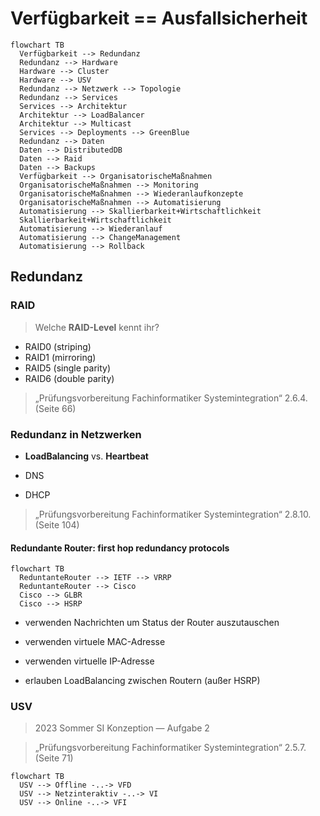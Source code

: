 # Verfügbarkeit == Ausfallsicherheit

```mermaid
flowchart TB
  Verfügbarkeit --> Redundanz
  Redundanz --> Hardware
  Hardware --> Cluster
  Hardware --> USV
  Redundanz --> Netzwerk --> Topologie
  Redundanz --> Services
  Services --> Architektur
  Architektur --> LoadBalancer
  Architektur --> Multicast
  Services --> Deployments --> GreenBlue
  Redundanz --> Daten
  Daten --> DistributedDB
  Daten --> Raid
  Daten --> Backups
  Verfügbarkeit --> OrganisatorischeMaßnahmen
  OrganisatorischeMaßnahmen --> Monitoring
  OrganisatorischeMaßnahmen --> Wiederanlaufkonzepte
  OrganisatorischeMaßnahmen --> Automatisierung
  Automatisierung --> Skallierbarkeit+Wirtschaftlichkeit
  Skallierbarkeit+Wirtschaftlichkeit
  Automatisierung --> Wiederanlauf
  Automatisierung --> ChangeManagement
  Automatisierung --> Rollback
```

## Redundanz

### RAID

> Welche **RAID-Level** kennt ihr?

- RAID0 (striping)
- RAID1 (mirroring)
- RAID5 (single parity)
- RAID6 (double parity)

> „Prüfungsvorbereitung Fachinformatiker Systemintegration“ 2.6.4. (Seite 66)

### Redundanz in Netzwerken

* **LoadBalancing** vs. **Heartbeat**

* DNS
* DHCP

> „Prüfungsvorbereitung Fachinformatiker Systemintegration“ 2.8.10. (Seite 104)

#### Redundante Router: first hop redundancy protocols

```mermaid
flowchart TB
  ReduntanteRouter --> IETF --> VRRP
  ReduntanteRouter --> Cisco
  Cisco --> GLBR
  Cisco --> HSRP
```

* verwenden Nachrichten um Status der Router auszutauschen
* verwenden virtuele MAC-Adresse
* verwenden virtuelle IP-Adresse

* erlauben LoadBalancing zwischen Routern (außer HSRP)

### USV

> 2023 Sommer SI Konzeption — Aufgabe 2

> „Prüfungsvorbereitung Fachinformatiker Systemintegration“ 2.5.7. (Seite 71)

```mermaid
flowchart TB
  USV --> Offline -..-> VFD
  USV --> Netzinteraktiv -..-> VI
  USV --> Online -..-> VFI
```
